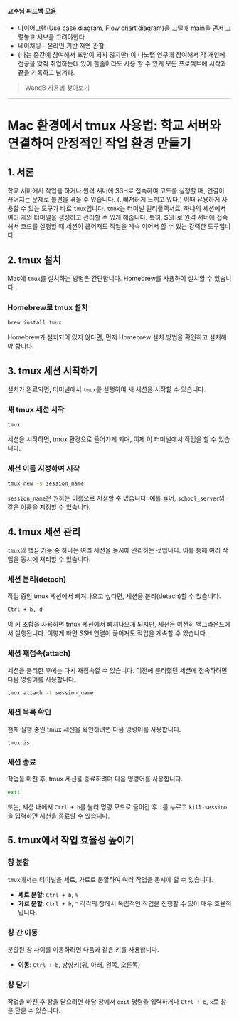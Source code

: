 #### 교수님 피드백 모음
- 다이어그램(Use case diagram, Flow chart diagram)을 그릴때 main을 먼저 그렿놓고 서브를 그려야한다.
- 네이처링 - 온라인 기반 자연 관찰
- (나는 중간에 참여해서 포함이 되지 않지만) 이 나노랩 연구에 참여해서 각 개인에 전공을 맞춰 취업하는데 있어 한줄이라도 사용 할 수 있게 모든 프로젝트에 시작과 끝을 기록하고 남겨라.

> WandB 사용법 찾아보기

---
# Mac 환경에서 tmux 사용법: 학교 서버와 연결하여 안정적인 작업 환경 만들기

## 1. 서론
학교 서버에서 작업을 하거나 원격 서버에 SSH로 접속하여 코드를 실행할 때, 연결이 끊어지는 문제로 불편을 겪을 수 있습니다. (..뼈져러게 느끼고 있다.) 이때 유용하게 사용할 수 있는 도구가 바로 `tmux`입니다. `tmux`는 터미널 멀티플렉서로, 하나의 세션에서 여러 개의 터미널을 생성하고 관리할 수 있게 해줍니다. 특히, SSH로 원격 서버에 접속해서 코드를 실행할 때 세션이 끊어져도 작업을 계속 이어서 할 수 있는 강력한 도구입니다.

## 2. tmux 설치
Mac에 `tmux`를 설치하는 방법은 간단합니다. Homebrew를 사용하여 설치할 수 있습니다.

### Homebrew로 tmux 설치
```bash
brew install tmux
```
Homebrew가 설치되어 있지 않다면, 먼저 Homebrew 설치 방법을 확인하고 설치해야 합니다.

## 3. tmux 세션 시작하기
설치가 완료되면, 터미널에서 `tmux`를 실행하여 새 세션을 시작할 수 있습니다.

### 새 tmux 세션 시작
```bash
tmux
```
세션을 시작하면, tmux 환경으로 들어가게 되며, 이제 이 터미널에서 작업을 할 수 있습니다.

### 세션 이름 지정하여 시작
```bash
tmux new -s session_name
```
`session_name`은 원하는 이름으로 지정할 수 있습니다. 예를 들어, `school_server`와 같은 이름을 지정할 수 있습니다.

## 4. tmux 세션 관리
`tmux`의 핵심 기능 중 하나는 여러 세션을 동시에 관리하는 것입니다. 이를 통해 여러 작업을 동시에 처리할 수 있습니다.

### 세션 분리(detach)
작업 중인 tmux 세션에서 빠져나오고 싶다면, 세션을 분리(detach)할 수 있습니다.
```bash
Ctrl + b, d
```
이 키 조합을 사용하면 tmux 세션에서 빠져나오게 되지만, 세션은 여전히 백그라운드에서 실행됩니다. 이렇게 하면 SSH 연결이 끊어져도 작업을 계속할 수 있습니다.

### 세션 재접속(attach)
세션을 분리한 후에는 다시 재접속할 수 있습니다. 이전에 분리했던 세션에 접속하려면 다음 명령어를 사용합니다.
```bash
tmux attach -t session_name
```
### 세션 목록 확인
현재 실행 중인 tmux 세션을 확인하려면 다음 명령어를 사용합니다.
```
tmux is 
```

### 세션 종료
작업을 마친 후, tmux 세션을 종료하려며 다음 명령어를 사용합니다.
```bash
exit
```
또는, 세션 내에서 `Ctrl + b`를 눌러 명령 모드로 들어간 후 `:`를 누르고 `kill-session`을 입력하면 세션을 종료할 수 있습니다.

## 5. tmux에서 작업 효율성 높이기

### 창 분할
`tmux`에서는 터미널을 세로, 가로로 분할하여 여러 작업을 동시에 할 수 있습니다.
- **세로 분할**: `Ctrl + b`, `%`
- **가로 분할**: `Ctrl + b`, `"`
각각의 창에서 독립적인 작업을 진행할 수 있어 매우 효율적입니다.

### 창 간 이동
분할된 창 사이를 이동하려면 다음과 같은 키를 사용합니다.
- **이동**: `Ctrl + b`, 방향키(위, 아래, 왼쪽, 오른쪽)

### 창 닫기
작업을 마친 후 창을 닫으려면 해당 창에서 `exit` 명령을 입력하거나 `Ctrl + b`, `x`로 창을 닫을 수 있습니다.